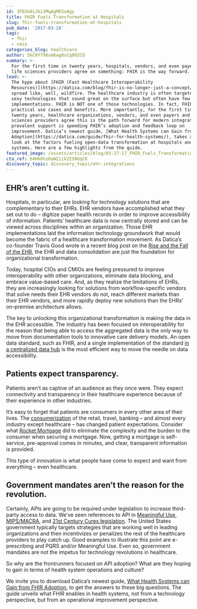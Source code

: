 ```yaml
---
id: 3FD2e0iJbi2MqAgMESoAgy
title: FHIR Fuels Transformation at Hospitals
slug: fhir-fuels-transformation-at-hospitals
pub_date: '2017-03-28'
tags:
  - fhir
  - cmio
categories_blog: healthcare
author: 5kC0Y798vm6ag8sCq0O2CQ
summary: >-
  For the first time in twenty years, hospitals, vendors, and even payers and
  life sciences providers agree on something: FHIR is the way forward.
lead: >-
  The hype about [FHIR (Fast Healthcare Interoperability
  Resources)](https://datica.com/blog/fhir-is-no-longer-just-a-concept/) has
  spread like, well, wildfire. The healthcare industry is often targeted by new,
  sexy technologies that sound great on the surface but often have few practical
  implementations. FHIR is NOT one of those technologies. In fact, FHIR has many
  practical use cases and benefits. More importantly, for the first time in
  twenty years, healthcare organizations, vendors, and even payers and life
  sciences providers agree this is the path forward for modern integration. This
  prevalent support is speeding FHIR’s adoption and feedback loop on
  improvement. Datica’s newest guide, [What Health Systems can Gain from FHIR
  Adoption](https://datica.com/guide/fhir-for-health-systems/), takes a candid
  look at the factors fueling open-data transformation at hospitals and health
  systems. Here are a few highlights from the guide.
featured_image: /assets/articles/blog/03-27-17_FHIR_Fuels_Transformation_-_featured.jpg
cta_ref: 64Hk6hz0aW2iik2IS8UqCK
discovery_topic: discovery_topic/ehr-integrations
---
```


## EHR’s aren’t cutting it. 

Hospitals, in particular, are looking for technology solutions that are complementary to their EHRs. EHR vendors have accomplished what they set out to do – digitize paper health records in order to improve accessibility of information. Patients’ healthcare data is now centrally stored and can be viewed across disciplines within an organization. Those EHR implementations laid the information technology groundwork that would become the fabric of a healthcare transformation movement. As Datica’s co-founder Travis Good wrote in a recent blog post on the [Rise and the Fall of the EHR](https://datica.com/blog/2017-healthcare-trends-part-three-the-rise-and-fall-of-the-ehr/
), the EHR and data consolidation are just the foundation for organizational transformation. 

Today, hospital CIOs and CMIOs are feeling pressured to improve interoperability with other organizations, eliminate data blocking, and embrace value-based care. And, as they realize the limitations of EHRs, they are increasingly looking for solutions from workflow-specific vendors that solve needs their EHR vendors do not, reach different markets than their EHR vendors, and more rapidly deploy new solutions than the EHRs’ on-premise architecture allows.  

The key to unlocking this organizational transformation is making the data in the EHR accessible. The industry has been focused on interoperability for the reason that being able to access the aggregated data is the only way to move from documentation tools to innovative care delivery models. An open data standard, such as FHIR, and a single implementation of the standard [in a centralized data hub](https://datica.com/managed-integration/) is the most efficient way to move the needle on data accessibility. 


## Patients expect transparency.

Patients aren’t as captive of an audience as they once were. They expect connectivity and transparency in their healthcare experience because of their experience in other industries. 

It’s easy to forget that patients are consumers in every other area of their lives. The [consumerization](http://www.gartner.com/it-glossary/consumerization) of the retail, travel, banking – and almost every industry except healthcare – has changed patient expectations. Consider what [Rocket Mortgage](https://www.forbes.com/sites/tomgroenfeldt/2017/03/14/banks-the-department-stores-of-finance/#27a5be8c6958) did to eliminate the complexity and the burden to the consumer when securing a mortgage. Now, getting a mortgage is self-service, pre-approval comes in minutes, and clear, transparent information is provided. 

This type of innovation is what people have come to expect and want from everything – even healthcare.


## Government mandates aren’t the reason for the revolution.

Certainly, APIs are going to be required under legislation to increase third-party access to data.  We’ve seen references to API in [Meaningful Use](https://datica.com/blog/false-claims-meaningful-use-and-hipaa-compliance-what-s-the-connection/), [MIPS/MACRA](https://datica.com/academy/macra-and-mips-explanation/), and [21st Century Cures legislation](https://datica.com/blog/21st-century-cures-act-passes-in-the-house-of-representatives/). The United States government typically targets strategies that are working well in leading organizations and then incentivizes or penalizes the rest of the healthcare providers to play catch up. Good examples to illustrate this point are e-prescribing and PQRS and/or Meaningful Use. Even so, government mandates are not the impetus for technology revolutions in healthcare. 

So why are the frontrunners focused on API adoption? What are they hoping to gain in terms of health system operations and culture?
 
We invite you to download Datica’s newest guide, [What Health Systems can Gain from FHIR Adoption](https://datica.com/guide/fhir-for-health-systems/), to get the answers to these big questions. The guide unveils what FHIR enables in health systems, not from a technology perspective, but from an operational improvement perspective.


  